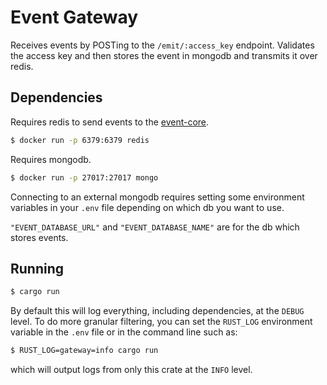 # Event Gateway

Receives events by POSTing to the `/emit/:access_key` endpoint. Validates the access key and then stores the event in mongodb and transmits it over redis.

## Dependencies

Requires redis to send events to the [event-core](../event-core).

```bash
$ docker run -p 6379:6379 redis
```

Requires mongodb.

```bash
$ docker run -p 27017:27017 mongo
```

Connecting to an external mongodb requires setting some environment variables in your `.env` file depending on which db you want to use.

`"EVENT_DATABASE_URL"` and `"EVENT_DATABASE_NAME"` are for the db which stores events.

## Running

```bash
$ cargo run
```

By default this will log everything, including dependencies, at the `DEBUG` level. To do more granular filtering, you can set the `RUST_LOG` environment variable in the `.env` file or in the command line such as:

```bash
$ RUST_LOG=gateway=info cargo run
```

which will output logs from only this crate at the `INFO` level.
